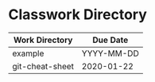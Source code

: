# Classwork Directory

| Work Directory  | Due Date   |
|-----------------|------------|
| example         | YYYY-MM-DD |
| git-cheat-sheet | 2020-01-22 |
